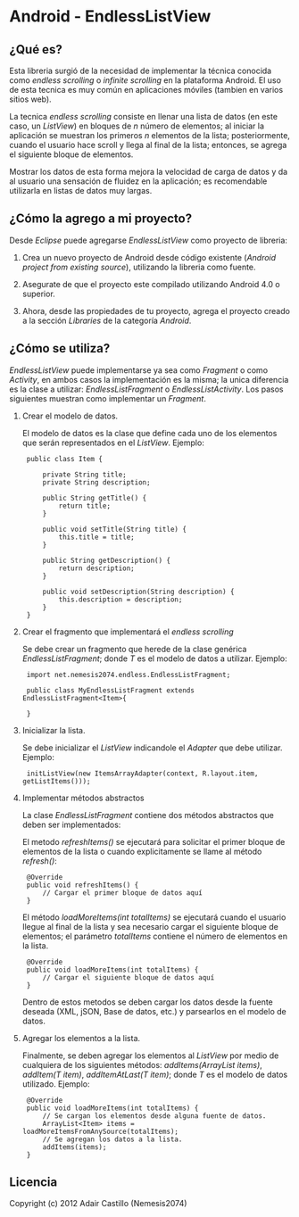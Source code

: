 Android - EndlessListView
=========================

¿Qué es?
--------

Esta libreria surgió de la necesidad de implementar la técnica conocida como
*endless scrolling* o *infinite scrolling* en la plataforma Android. El uso de esta
tecnica es muy común en aplicaciones móviles (tambien en varios sitios web).

La tecnica *endless scrolling* consiste en llenar una lista de datos
(en este caso, un *ListView*) en bloques de *n* número de elementos;
al iniciar la aplicación se muestran los primeros *n* elementos de la lista; posteriormente,
cuando el usuario hace scroll y llega al final de la lista; entonces, se agrega
el siguiente bloque de elementos.

Mostrar los datos de esta forma mejora la velocidad de carga de datos y da al usuario una
sensación de fluidez en la aplicación; es recomendable utilizarla en listas de datos muy
largas.

¿Cómo la agrego a mi proyecto?
------------------------------

Desde *Eclipse* puede agregarse *EndlessListView* como proyecto de libreria:

1. Crea un nuevo proyecto de Android desde código existente (*Android project from existing source*),
   utilizando la libreria como fuente.
   
2. Asegurate de que el proyecto este compilado utilizando Android 4.0 o superior.

3. Ahora, desde las propiedades de tu proyecto, agrega el proyecto creado a la sección *Libraries*
   de la categoría *Android*.

¿Cómo se utiliza?
-------------

*EndlessListView* puede implementarse ya sea como *Fragment* o como *Activity*, en ambos
casos la implementación es la misma; la unica diferencia es la clase a utilizar: 
*EndlessListFragment<T>* o *EndlessListActivity<T>*. Los pasos siguientes muestran como
implementar un *Fragment*.

1. Crear el modelo de datos.
    
    El modelo de datos es la clase que define cada uno de los elementos
    que serán representados en el *ListView*. Ejemplo:
    
        public class Item {
	    
            private String title;
            private String description;
            
            public String getTitle() {
                return title;
            }
            
            public void setTitle(String title) {
                this.title = title;
            }
            
            public String getDescription() {
                return description;
            }
            
            public void setDescription(String description) {
                this.description = description;
            }
        }

2. Crear el fragmento que implementará el *endless scrolling*

    Se debe crear un fragmento que herede de la clase genérica *EndlessListFragment<T>*; donde
    *T* es el modelo de datos a utilizar. Ejemplo:

        import net.nemesis2074.endless.EndlessListFragment;
        
        public class MyEndlessListFragment extends EndlessListFragment<Item>{
            
        }
        
3. Inicializar la lista.

    Se debe inicializar el *ListView* indicandole el *Adapter* que debe utilizar. 
    Ejemplo:
    	
        initListView(new ItemsArrayAdapter(context, R.layout.item, getListItems()));

4. Implementar métodos abstractos

    La clase *EndlessListFragment<T>* contiene dos métodos abstractos que deben
    ser implementados:
    
    El metodo *refreshItems()* se ejecutará para solicitar el primer bloque de elementos
    de la lista o cuando explicitamente se llame al método *refresh()*:
    
        @Override
        public void refreshItems() {
            // Cargar el primer bloque de datos aquí
        }

    El método *loadMoreItems(int totalItems)* se ejecutará cuando el usuario llegue al
    final de la lista y sea necesario cargar el siguiente bloque de elementos; el
    parámetro *totalItems* contiene el número de elementos en la lista.
    
        @Override
        public void loadMoreItems(int totalItems) {
            // Cargar el siguiente bloque de datos aquí
        }

    Dentro de estos metodos se deben cargar los datos desde la fuente deseada (XML, jSON, Base de datos, etc.) y parsearlos
    en el modelo de datos.

5. Agregar los elementos a la lista.

    Finalmente, se deben agregar los elementos al *ListView* por medio de cualquiera de los siguientes métodos:
    *addItems(ArrayList<T> items)*, *addItem(T item)*, *addItemAtLast(T item)*; donde *T* es el modelo de datos utilizado.
    Ejemplo:
    
        @Override
        public void loadMoreItems(int totalItems) {
            // Se cargan los elementos desde alguna fuente de datos.
            ArrayList<Item> items = loadMoreItemsFromAnySource(totalItems);
            // Se agregan los datos a la lista.
            addItems(items);
        }

Licencia
--------

Copyright (c) 2012 Adair Castillo (Nemesis2074)